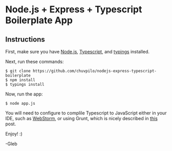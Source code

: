 # Node.js + Express + Typescript Boilerplate App

## Instructions

First, make sure you have [Node.js](https://nodejs.org/en/), [Typescript](https://www.npmjs.com/package/typescript), and [typings](https://github.com/typings/typings) installed.

Next, run these commands:

```
$ git clone https://github.com/chuvpilo/nodejs-express-typescript-boilerplate
$ npm install
$ typings install
```

Now, run the app:

```
$ node app.js
```

You will need to configure to complile Typescript to JavaScript either in your IDE, such as [WebStorm](https://www.jetbrains.com/webstorm/), or using Grunt, which is nicely described in [this](http://brianflove.com/2016/03/29/typescript-express-node-js/) post.

Enjoy! :)

-Gleb

